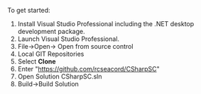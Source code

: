 To get started:

1. Install Visual Studio Professional including the .NET desktop development package. 
2. Launch Visual Studio Professional.
3. File->Open-> Open from source control
4. Local GIT Repositories
5. Select **Clone**
6. Enter "<https://github.com/rcseacord/CSharpSC>" 
7. Open Solution CSharpSC.sln
8. Build->Build Solution

